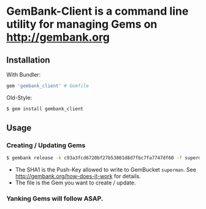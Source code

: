 # GemBank-Client is a command line utility for managing Gems on http://gembank.org


## Installation

With Bundler:

```ruby
gem 'gembank_client' # Gemfile
```

Old-Style:

```bash
$ gem install gembank_client
```



## Usage

### Creating / Updating Gems

```bash
$ gembank release -k c93a3fcd6720bf27b53801d8d7fbc7fa7747df60 -f superman-1.2.3.gem
```

* The SHA1 is the Push-Key allowed to write to GemBucket `superman`. See http://gembank.org/how-does-it-work for details.
* The file is the Gem you want to create / update.

### Yanking Gems will follow ASAP.

